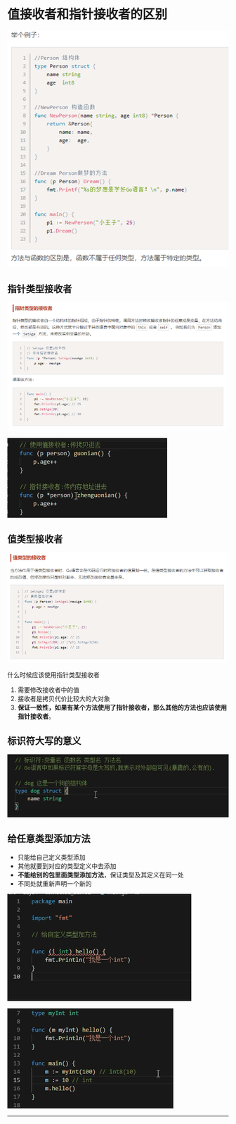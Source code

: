 # 值接收者和指针接收者的区别

![20201025_120508_71](image/20201025_120508_71.png)

## 指针类型接收者

![20201025_120524_79](image/20201025_120524_79.png)

![20201025_131408_13](image/20201025_131408_13.png)


## 值类型接收者

![20201025_120548_17](image/20201025_120548_17.png)

什么时候应该使用指针类型接收者
1. 需要修改接收者中的值
2. 接收者是拷贝代价比较大的大对象
3. **保证一致性，如果有某个方法使用了指针接收者，那么其他的方法也应该使用指针接收者**。






## 标识符大写的意义

![20201025_120746_78](image/20201025_120746_78.png)

## 给任意类型添加方法

* 只能给自己定义类型添加
* 其他就要到对应的类型定义中去添加
* **不能给别的包里面类型添加方法**，保证类型及其定义在同一处
* 不同处就重新声明一个新的


![20201025_131714_26](image/20201025_131714_26.png)

![20201025_131805_90](image/20201025_131805_90.png)









---
